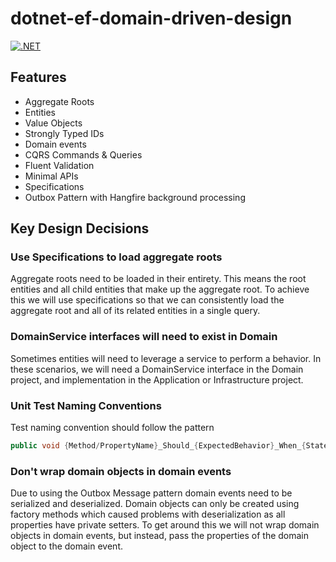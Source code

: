 # dotnet-ef-domain-driven-design

[![.NET](https://github.com/danielmackay/dotnet-ef-domain-driven-design/actions/workflows/dotnet.yml/badge.svg)](https://github.com/danielmackay/dotnet-ef-domain-driven-design/actions/workflows/dotnet.yml)

## Features

- Aggregate Roots
- Entities
- Value Objects
- Strongly Typed IDs
- Domain events
- CQRS Commands & Queries
- Fluent Validation
- Minimal APIs
- Specifications
- Outbox Pattern with Hangfire background processing

## Key Design Decisions

### Use Specifications to load aggregate roots

Aggregate roots need to be loaded in their entirety.  This means the root entities and all child entities that make up the aggregate root.  To achieve this we will use specifications so that we can consistently load the aggregate root and all of its related entities in a single query.

### DomainService interfaces will need to exist in Domain

Sometimes entities will need to leverage a service to perform a behavior.  In these scenarios, we will need a DomainService interface in the Domain project, and implementation in the Application or Infrastructure project.

### Unit Test Naming Conventions

Test naming convention should follow the pattern

```cs
public void {Method/PropertyName}_Should_{ExpectedBehavior}_When_{StateUnderTest}()
```

### Don't wrap domain objects in domain events

Due to using the Outbox Message pattern domain events need to be serialized and deserialized.  Domain objects can only be created using factory methods which caused problems with deserialization as all properties have private setters.  To get around this we will not wrap domain objects in domain events, but instead, pass the properties of the domain object to the domain event.
